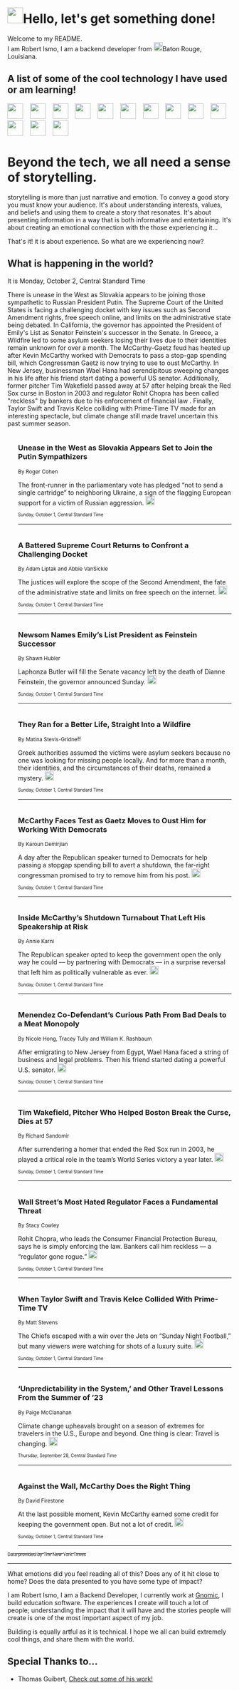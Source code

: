 <h1><img src="https://emojis.slackmojis.com/emojis/images/1643514375/3493/hot-coffee.gif?1643514375" width="35"/>Hello, let's get something done!</h1>

<p>Welcome to my README.<br/>
I am Robert Ismo, I am a backend developer from <img src="https://emojis.slackmojis.com/emojis/images/1638395689/50435/moulin_rouge.png?1638395689" width="20"/>Baton Rouge, Louisiana.</p>
<h2>A list of some of the cool technology I have used or am learning!</h2>
<p>
<img src="https://emojis.slackmojis.com/emojis/images/1643516091/21142/meow_bongotap.gif?1643516091" width="35" alt="">
<img src="https://img.shields.io/badge/Favorite%20Frontend%20Framework-SvelteKit-f83903" alt="">
<img src="https://img.shields.io/badge/Second%20Favorite-Vue-40b581" alt="">
<img src="https://img.shields.io/badge/Most%20Used%20Runtime-Nodejs-78b061" alt="">
<img src="https://emojis.slackmojis.com/emojis/images/1643517416/34482/fire.gif?1643517416" width="35" alt="">
<img src="https://img.shields.io/badge/Javascript%20But%20Better-Typescript-0078ca" alt="">
<img src="https://img.shields.io/badge/Favorite%20Language-Elixir-3e244d" alt="">
<img src="https://img.shields.io/badge/Containerize%20Everything-Docker-6ac9ef" alt="">
<img src="https://emojis.slackmojis.com/emojis/images/1643514596/5999/meow_party.gif?1643514596" width="35" alt="">
<img src="https://img.shields.io/badge/API%20Love%20Language-Graphql-de32a5" alt="">
<img src="https://img.shields.io/badge/Our%20Favorite%20Version%20Controller-Git-e94f33" alt="">
<img src="https://img.shields.io/badge/Favorite%20Database-Redis-d42d1d" alt="">
<img src="https://emojis.slackmojis.com/emojis/images/1643514559/5584/deployparrot.gif?1643514559" width="35" alt="">
<img src="https://img.shields.io/badge/Container%20Interstate-RabbitMQ-f66200" alt="">
<img src="https://img.shields.io/badge/Gotta%20Learn-Kubernetes-316adf" alt="">
<img src="https://img.shields.io/badge/Really%20Mature%20Now-WASM-654fef" alt="">
<img src="https://emojis.slackmojis.com/emojis/images/1666642497/61942/dance_vibe.gif?1666642497" width="35" alt="">
<img src="https://img.shields.io/badge/For%20My%20M1-ARM64-657d96" alt="">
<img src="https://img.shields.io/badge/Loving%20This%20So%20Much-TailwindCSS-17bcb5" alt="">
<img src="https://img.shields.io/badge/Cool%20Build%20Tool-Vite-f9cb24" alt="">
<img src="https://emojis.slackmojis.com/emojis/images/1669231376/62819/working-on-it.gif?1669231376" width="35" alt="">
<img src="https://img.shields.io/badge/Fun%20and%20Easy%20Database-MongoDB-5f8c49" alt="">
<img src="https://img.shields.io/badge/JS%20Life%20Support-NPM-c73737" alt="">
<img src="https://img.shields.io/badge/I%20Liked%20It-DynamoDB-0073b9" alt="">
<img src="https://emojis.slackmojis.com/emojis/images/1643514045/46/question.gif?1643514045" width="35" alt="">
<img src="https://img.shields.io/badge/cool-React-60d6f9" alt="">
<img src="https://img.shields.io/badge/Future%20Big%20Project-Lambda-f37e00" alt="">
<img src="https://img.shields.io/badge/NPM%20But%20Better-PNPM-f1aa07" alt="">
<img src="https://emojis.slackmojis.com/emojis/images/1643514943/9662/fbwow.gif?1643514943" width="35" alt="">
<img src="https://img.shields.io/badge/First%20Language-C-662079" alt="">
<img src="https://img.shields.io/badge/Where%20I%20Deploy%20Frontend-Vercel-000000" alt="">
<img src="https://img.shields.io/badge/Who%20Does%20not%20Want%20an%20App-Swift-f9492a" alt="">
<img src="https://emojis.slackmojis.com/emojis/images/1643514058/151/javascript.png?1643514058" width="35" alt="">
<img src="https://img.shields.io/badge/cool-Python-fbd542" alt="">
<img src="https://img.shields.io/badge/Favorite%20Something-Stripe-656cdc" alt="">
<img src="https://img.shields.io/badge/Of%20Course-HTML5-ed6327" alt="">
<img src="https://emojis.slackmojis.com/emojis/images/1660415405/60731/bomb.gif?1660415405" width="35" alt="">
<img src="https://img.shields.io/badge/hate-CSS-2964ec" alt="">
<img src="https://img.shields.io/badge/Learning-CircleCI-141215" alt="">
<img src="https://img.shields.io/badge/Learning-Rust-fbbb3b" alt="">
<img src="https://emojis.slackmojis.com/emojis/images/1660415397/60712/writing-hand.gif?1660415397" width="35" alt="">
<img src="https://img.shields.io/badge/Dev%20Browser%20of%20Choice-Firefox-cc4e26" alt="">
<img src="https://img.shields.io/badge/Recoverying%20From%20Windows-UNIX-1781e3" alt="">
<img src="https://img.shields.io/badge/LOVE-LogSeq-90c1c2" alt="">
<img src="https://emojis.slackmojis.com/emojis/images/1643514066/223/kirby.gif?1643514066" width="35" alt="">
<img src="https://img.shields.io/badge/Daily%20Driver-MacOS-e6e6e8" alt="">
<img src="https://img.shields.io/badge/Git%20Server-Github-000000" alt="">
<img src="https://img.shields.io/badge/enjoyable-EC2-f17428" alt="">
<img src="https://emojis.slackmojis.com/emojis/images/1643514239/2069/excited.gif?1643514239" width="35" alt="">
</p>
<h1>Beyond the tech, we all need a sense of storytelling.</h1>
<p>storytelling is more than just narrative and emotion. To convey a good story you must know your audience. It's about understanding interests, values, and beliefs and using them to create a story that resonates. It's about presenting information in a way that is both informative and entertaining. It's about creating an emotional connection with the those experiencing it...</p>
<p>That's it! it is about experience. So what are we experiencing now?</p>
<h2>What is happening in the world?</h2>
<p>It is Monday, October 2, Central Standard Time</p>
<p>There is unease in the West as Slovakia appears to be joining those sympathetic to Russian President Putin. The Supreme Court of the United States is facing a challenging docket with key issues such as Second Amendment rights, free speech online, and limits on the administrative state being debated. In California, the governor has appointed the President of Emily&#39;s List as Senator Feinstein&#39;s successor in the Senate. In Greece, a Wildfire led to some asylum seekers losing their lives due to their identities remain unknown for over a month. The McCarthy-Gaetz feud has heated up after Kevin McCarthy worked with Democrats to pass a stop-gap spending bill, which Congressman Gaetz is now trying to use to oust McCarthy. In New Jersey, businessman Wael Hana had serendipitous sweeping changes in his life after his friend start dating a powerful US senator. Additionally, former pitcher Tim Wakefield passed away at 57 after helping break the Red Sox curse in Boston in 2003 and regulator Rohit Chopra has been called &quot;reckless&quot; by bankers due to his enforcement of financial law . Finally, Taylor Swift and Travis Kelce colliding with Prime-Time TV made for an interesting spectacle, but climate change still made travel uncertain this past summer season.</p>
<ol>
<img src="https://img.shields.io/badge/-world-blue" alt="">
<h3>Unease in the West as Slovakia Appears Set to Join the Putin Sympathizers</h3>
<sub>By Roger Cohen</sub>
<p>The front-runner in the parliamentary vote has pledged “not to send a single cartridge” to neighboring Ukraine, a sign of the flagging European support for a victim of Russian aggression.  <a href="https://nyti.ms/3PZ7Udj"><img src="https://developer.nytimes.com/files/poweredby_nytimes_30b.png?v=1583354208352" height="20"></a></p>
<sub><sub>Sunday, October 1, Central Standard Time</sub></sub>
<hr/>
<img src="https://img.shields.io/badge/-us-blue" alt="">
<h3>A Battered Supreme Court Returns to Confront a Challenging Docket</h3>
<sub>By Adam Liptak and Abbie VanSickle</sub>
<p>The justices will explore the scope of the Second Amendment, the fate of the administrative state and limits on free speech on the internet.  <a href="https://nyti.ms/3PBQeTB"><img src="https://developer.nytimes.com/files/poweredby_nytimes_30b.png?v=1583354208352" height="20"></a></p>
<sub><sub>Sunday, October 1, Central Standard Time</sub></sub>
<hr/>
<img src="https://img.shields.io/badge/-us-blue" alt="">
<h3>Newsom Names Emily’s List President as Feinstein Successor</h3>
<sub>By Shawn Hubler</sub>
<p>Laphonza Butler will fill the Senate vacancy left by the death of Dianne Feinstein, the governor announced Sunday.  <a href="https://nyti.ms/3th4lq1"><img src="https://developer.nytimes.com/files/poweredby_nytimes_30b.png?v=1583354208352" height="20"></a></p>
<sub><sub>Sunday, October 1, Central Standard Time</sub></sub>
<hr/>
<img src="https://img.shields.io/badge/-world-blue" alt="">
<h3>They Ran for a Better Life, Straight Into a Wildfire</h3>
<sub>By Matina Stevis-Gridneff</sub>
<p>Greek authorities assumed the victims were asylum seekers because no one was looking for missing people locally. And for more than a month, their identities, and the circumstances of their deaths, remained a mystery.  <a href="https://nyti.ms/3EVY2L4"><img src="https://developer.nytimes.com/files/poweredby_nytimes_30b.png?v=1583354208352" height="20"></a></p>
<sub><sub>Sunday, October 1, Central Standard Time</sub></sub>
<hr/>
<img src="https://img.shields.io/badge/-us-blue" alt="">
<h3>McCarthy Faces Test as Gaetz Moves to Oust Him for Working With Democrats</h3>
<sub>By Karoun Demirjian</sub>
<p>A day after the Republican speaker turned to Democrats for help passing a stopgap spending bill to avert a shutdown, the far-right congressman promised to try to remove him from his post.  <a href="https://nyti.ms/46tS67G"><img src="https://developer.nytimes.com/files/poweredby_nytimes_30b.png?v=1583354208352" height="20"></a></p>
<sub><sub>Sunday, October 1, Central Standard Time</sub></sub>
<hr/>
<img src="https://img.shields.io/badge/-us-blue" alt="">
<h3>Inside McCarthy’s Shutdown Turnabout That Left His Speakership at Risk</h3>
<sub>By Annie Karni</sub>
<p>The Republican speaker opted to keep the government open the only way he could — by partnering with Democrats — in a surprise reversal that left him as politically vulnerable as ever.  <a href="https://nyti.ms/3roD2JS"><img src="https://developer.nytimes.com/files/poweredby_nytimes_30b.png?v=1583354208352" height="20"></a></p>
<sub><sub>Sunday, October 1, Central Standard Time</sub></sub>
<hr/>
<img src="https://img.shields.io/badge/-nyregion-blue" alt="">
<h3>Menendez Co-Defendant’s Curious Path From Bad Deals to a Meat Monopoly</h3>
<sub>By Nicole Hong, Tracey Tully and William K. Rashbaum</sub>
<p>After emigrating to New Jersey from Egypt, Wael Hana faced a string of business and legal problems. Then his friend started dating a powerful U.S. senator.  <a href="https://nyti.ms/45ckudE"><img src="https://developer.nytimes.com/files/poweredby_nytimes_30b.png?v=1583354208352" height="20"></a></p>
<sub><sub>Sunday, October 1, Central Standard Time</sub></sub>
<hr/>
<img src="https://img.shields.io/badge/-obituaries-blue" alt="">
<h3>Tim Wakefield, Pitcher Who Helped Boston Break the Curse, Dies at 57</h3>
<sub>By Richard Sandomir</sub>
<p>After surrendering a homer that ended the Red Sox run in 2003, he played a critical role in the team’s World Series victory a year later.  <a href="https://nyti.ms/46dXmfR"><img src="https://developer.nytimes.com/files/poweredby_nytimes_30b.png?v=1583354208352" height="20"></a></p>
<sub><sub>Sunday, October 1, Central Standard Time</sub></sub>
<hr/>
<img src="https://img.shields.io/badge/-business-blue" alt="">
<h3>Wall Street’s Most Hated Regulator Faces a Fundamental Threat</h3>
<sub>By Stacy Cowley</sub>
<p>Rohit Chopra, who leads the Consumer Financial Protection Bureau, says he is simply enforcing the law. Bankers call him reckless — a “regulator gone rogue.”  <a href="https://nyti.ms/3RKtcMX"><img src="https://developer.nytimes.com/files/poweredby_nytimes_30b.png?v=1583354208352" height="20"></a></p>
<sub><sub>Sunday, October 1, Central Standard Time</sub></sub>
<hr/>
<img src="https://img.shields.io/badge/-arts-blue" alt="">
<h3>When Taylor Swift and Travis Kelce Collided With Prime-Time TV</h3>
<sub>By Matt Stevens</sub>
<p>The Chiefs escaped with a win over the Jets on “Sunday Night Football,” but many viewers were watching for shots of a luxury suite.  <a href="https://nyti.ms/3RJvtYK"><img src="https://developer.nytimes.com/files/poweredby_nytimes_30b.png?v=1583354208352" height="20"></a></p>
<sub><sub>Sunday, October 1, Central Standard Time</sub></sub>
<hr/>
<img src="https://img.shields.io/badge/-travel-blue" alt="">
<h3>‘Unpredictability in the System,’ and Other Travel Lessons From the Summer of ’23</h3>
<sub>By Paige McClanahan</sub>
<p>Climate change upheavals brought on a season of extremes for travelers in the U.S., Europe and beyond. One thing is clear: Travel is changing.  <a href="https://nyti.ms/459i3IA"><img src="https://developer.nytimes.com/files/poweredby_nytimes_30b.png?v=1583354208352" height="20"></a></p>
<sub><sub>Thursday, September 28, Central Standard Time</sub></sub>
<hr/>
<img src="https://img.shields.io/badge/-opinion-blue" alt="">
<h3>Against the Wall, McCarthy Does the Right Thing</h3>
<sub>By David Firestone</sub>
<p>At the last possible moment, Kevin McCarthy earned some credit for keeping the government open. But not a lot of credit.  <a href="https://nyti.ms/3F1jm1Q"><img src="https://developer.nytimes.com/files/poweredby_nytimes_30b.png?v=1583354208352" height="20"></a></p>
<sub><sub>Sunday, October 1, Central Standard Time</sub></sub>
<hr/>
</ol>
<a href="https://developer.nytimes.com"><sub><sub>Data provided by The New York Times</sub></sub></a>
<hr/>
<p>What emotions did you feel reading all of this? Does any of it hit close to home? Does the data presented to you have some type of impact?</p>
<p>I am Robert Ismo, I am a Backend Developer, I currently work at <a href="https://gnomic.education/">Gnomic</a>, I build education software. The experiences I create will touch a lot of people; understanding the impact that it will have and the stories people will create is one of the most important aspect of my job.</p>
<p>Building is equally artful as it is technical. I hope we all can build extremely cool things, and share them with the world.</p>
<h2>Special Thanks to...</h2>
<ul>
<li>Thomas Guibert, <a href="https://github.com/thmsgbrt/thmsgbrt">Check out some of his work!</a></li>
</ul>